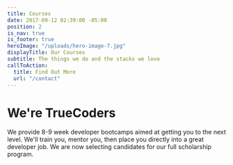 ```yaml
---
title: Courses
date: 2017-09-12 02:39:00 -05:00
position: 2
is_nav: true
is_footer: true
heroImage: "/uploads/hero-image-7.jpg"
displayTitle: Our Courses
subtitle: The things we do and the stacks we love
callToAction:
  title: Find Out More
  url: "/contact"
---
```


# We're TrueCoders

We provide 8-9 week developer bootcamps aimed at getting you to the next level.
We'll train you, mentor you, then place you directly into a great developer job. We are now selecting candidates for our full scholarship program.
